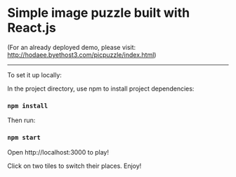 # Simple image puzzle built with React.js

(For an already deployed demo, please visit: http://hodaee.byethost3.com/picpuzzle/index.html)

--------------------------------------------

To set it up locally:

In the project directory, use npm to install project dependencies:

### `npm install`

Then run:

### `npm start`

Open http://localhost:3000 to play!

Click on two tiles to switch their places. Enjoy!

